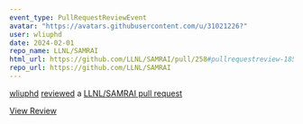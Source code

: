 ```yaml
---
event_type: PullRequestReviewEvent
avatar: "https://avatars.githubusercontent.com/u/31021226?"
user: wliuphd
date: 2024-02-01
repo_name: LLNL/SAMRAI
html_url: https://github.com/LLNL/SAMRAI/pull/258#pullrequestreview-1857643181
repo_url: https://github.com/LLNL/SAMRAI
---
```


<a href='https://github.com/wliuphd' target='_blank'>wliuphd</a> <a href='https://github.com/LLNL/SAMRAI/pull/258#pullrequestreview-1857643181' target='_blank'>reviewed</a> a <a href='https://github.com/LLNL/SAMRAI/pull/258' target='_blank'>LLNL/SAMRAI pull request</a>

<small></small>

<a href='https://github.com/LLNL/SAMRAI/pull/258#pullrequestreview-1857643181' target='_blank'>View Review</a>